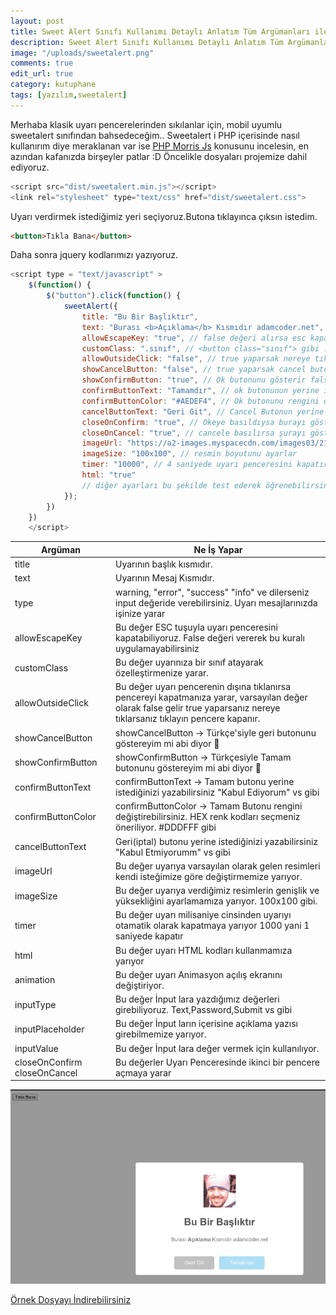 ```yaml
---
layout: post
title: Sweet Alert Sınıfı Kullanımı Detaylı Anlatım Tüm Argümanları ile birlikte
description: Sweet Alert Sınıfı Kullanımı Detaylı Anlatım Tüm Argümanları ile birlikte
image: "/uploads/sweetalert.png"
comments: true
edit_url: true
category: kutuphane
tags: [yazılım,sweetalert]
---
```


Merhaba klasik uyarı pencerelerinden sıkılanlar için, mobil uyumlu sweetalert sınıfından bahsedeceğim.. Sweetalert i PHP içerisinde nasıl kullanırım diye meraklanan var ise [PHP Morris Js](https://yuceltoluyag.github.io/pdo-sum-fonksiyonu-kullanmmorrisjs/) konusunu incelesin, en azından kafanızda birşeyler patlar :D
Öncelikle dosyaları projemize dahil ediyoruz.
<!-- excerpt separator -->
```javascript
<script src="dist/sweetalert.min.js"></script>
<link rel="stylesheet" type="text/css" href="dist/sweetalert.css">
```

Uyarı verdirmek istediğimiz yeri seçiyoruz.Butona tıklayınca çıksın istedim.

```html
<button>Tıkla Bana</button>
```

Daha sonra jquery kodlarımızı yazıyoruz.

```javascript
<script type = "text/javascript" >
    $(function() {
        $("button").click(function() {
            sweetAlert({
                title: "Bu Bir Başlıktır",
                text: "Burası <b>Açıklama</b> Kısmıdır adamcoder.net",
                allowEscapeKey: "true", // false değeri alırsa esc kapatmaz
                customClass: ".sınıf", // <button class="sınıf"> gibi :)
                allowOutsideClick: "false", // true yaparsak nereye tıklarsak uyarı kapanır
                showCancelButton: "false", // true yaparsak cancel butonu görünür
                showConfirmButton: "true", // Ok butonunu gösterir false yaparsanız görünmez
                confirmButtonText: "Tamamdır", // ok butonunun yerine istediğnizi yazarsınız
                confirmButtonColor: "#AEDEF4", // Ok butonunu rengini değiştirebilirsiniz
                cancelButtonText: "Geri Git", // Cancel Butonun yerine istediğimizi yazabiliriz.
                closeOnConfirm: "true", // Okeye basıldıysa burayı göster şurayı göster gibi
                closeOnCancel: "true", // cancele basılırsa şurayı göster gibi(if else gibi)
                imageUrl: "https://a2-images.myspacecdn.com/images03/21/026f6a3d1a084b95bcda8e277a7cb743/300x300.jpg", // pencere resmini değiştirir
                imageSize: "100x100", // resmin boyutunu ayarlar
                timer: "10000", // 4 saniyede uyarı penceresini kapatır
                html: "true"
                // diğer ayarları bu şekilde test ederek öğrenebilirsiniz. Bu işler kurcalamadan olmaz : )
            });
        })
    })
    </script>
```

|Argüman| Ne İş Yapar |
|--|--|
| title| Uyarının başlık kısmıdır.|
| text| Uyarının Mesaj Kısmıdır.|
| type| warning, "error", "success" "info" ve dilerseniz input değeride verebilirsiniz. Uyarı mesajlarınızda işinize yarar|
| allowEscapeKey| Bu değer ESC tuşuyla uyarı penceresini kapatabiliyoruz. False değeri vererek bu kuralı uygulamayabilirsiniz|
| customClass| Bu değer uyarınıza bir sınıf atayarak özelleştirmenize yarar.|
| allowOutsideClick| Bu değer uyarı pencerenin dışına tıklanırsa pencereyi kapatmanıza yarar, varsayılan değer olarak false gelir true yaparsanız nereye tıklarsanız tıklayın pencere kapanır.|
| showCancelButton| showCancelButton -> Türkçe'siyle geri butonunu göstereyim mi abi diyor 🤡|
| showConfirmButton| showConfirmButton -> Türkçesiyle Tamam butonunu göstereyim mi abi diyor 🤡|
| confirmButtonText| confirmButtonText -> Tamam butonu yerine istediğinizi yazabilirsiniz "Kabul Ediyorum" vs gibi|
| confirmButtonColor| confirmButtonColor -> Tamam Butonu rengini değiştirebilirsiniz. HEX renk kodları seçmeniz öneriliyor. #DDDFFF gibi|
| cancelButtonText| Geri(iptal) butonu yerine istediğinizi yazabilirsiniz "Kabul Etmiyorumm" vs gibi|
| imageUrl| Bu değer uyarıya varsayılan olarak gelen resimleri kendi isteğimize göre değiştirmemize yarıyor.|
| imageSize| Bu değer uyarıya verdiğimiz resimlerin genişlik ve yüksekliğini ayarlamamıza yarıyor. 100x100 gibi.|
| timer|Bu değer uyarı milisaniye cinsinden uyarıyı otamatik olarak kapatmaya yarıyor 1000 yani 1 saniyede kapatır|
| html| Bu değer uyarı HTML kodları kullanmamıza yarıyor|
| animation| Bu değer uyarı Animasyon açılış ekranını değiştiriyor.|
| inputType| Bu değer İnput lara yazdığımız değerleri girebiliyoruz. Text,Password,Submit vs gibi|
| inputPlaceholder| Bu değer İnput ların içerisine açıklama yazısı girebilmemize yarıyor.|
| inputValue| Bu değer İnput lara değer vermek için kullanılıyor.|
| closeOnConfirm closeOnCancel| Bu değerler Uyarı Penceresinde ikinci bir pencere açmaya yarar|


<img class="is-fullwidth" alt="sweetalert" src="/uploads/sweetalert.png">


[Örnek Dosyayı İndirebilirsiniz](http://www.mediafire.com/file/aelw1zkhwcv17b7/sweetalertadamcoder.zip)
